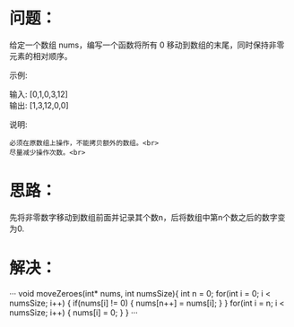 问题：
======
给定一个数组 nums，编写一个函数将所有 0 移动到数组的末尾，同时保持非零元素的相对顺序。<br>

示例:<br>

输入: [0,1,0,3,12]<br>
输出: [1,3,12,0,0]<br>

说明:<br>

    必须在原数组上操作，不能拷贝额外的数组。<br>
    尽量减少操作次数。<br>

思路：
======
先将非零数字移动到数组前面并记录其个数n，后将数组中第n个数之后的数字变为0.

解决：
=======
···
void moveZeroes(int* nums, int numsSize){
    int n = 0;
    for(int i = 0; i < numsSize; i++)
    {
        if(nums[i] != 0)
        {
            nums[n++] = nums[i];
        }
    }
    for(int i = n; i < numsSize; i++)
    {
        nums[i] = 0;
    }
}
···
